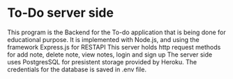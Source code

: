 # To-Do server side
This program is the Backend for the To-do application
  that is being done for educational purpose.
  It is implemented with Node.js, and using the framework Express.js for RESTAPI 
  This server holds http request methods for add note, delete note, view notes, login and sign up 
  The server side uses PostgresSQL for presistent storage provided by Heroku. 
  The credentials for the database is saved in .env file. 
